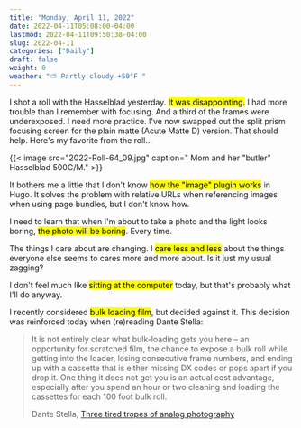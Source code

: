 ```yaml
---
title: "Monday, April 11, 2022"
date: 2022-04-11T05:08:00-04:00
lastmod: 2022-04-11T09:50:38-04:00
slug: 2022-04-11
categories: ["Daily"]
draft: false
weight: 0
weather: "⛅️ Partly cloudy +50°F "
---
```


I shot a roll with the Hasselblad yesterday. <mark>It was disappointing.</mark> I had more trouble than I remember with focusing. And a third of the frames were underexposed. I need more practice. I've now swapped out the split prism focusing screen for the plain matte (Acute Matte D) version. That should help. Here's my favorite from the roll...

{{< image src="2022-Roll-64_09.jpg" caption=" Mom and her \"butler\" Hasselblad 500C/M." >}}

It bothers me a little that I don't know <mark>how the "image" plugin works</mark> in Hugo. It solves the problem with relative URLs when referencing images when using page bundles, but I don't know how.

I need to learn that when I'm about to take a photo and the light looks boring, <mark>the photo will be boring</mark>. Every time.

The things I care about are changing. I <mark>care less and less</mark> about the things everyone else seems to cares more and more about. Is it just my usual zagging?

I don't feel much like <mark>sitting at the computer</mark> today, but that's probably what I'll do anyway.

I recently considered <mark>bulk loading film</mark>, but decided against it. This decision was reinforced today when (re)reading Dante Stella:

> It is not entirely clear what bulk-loading gets you here – an opportunity for scratched film, the chance to expose a bulk roll while getting into the loader, losing consecutive frame numbers, and ending up with a cassette that is either missing DX codes or pops apart if you drop it. One thing it does not get you is an actual cost advantage, especially after you spend an hour or two cleaning and loading the cassettes for each 100 foot bulk roll.
>
> Dante Stella, [Three tired tropes of analog photography](https://themachineplanet.wordpress.com/2021/03/25/three-tired-tropes-of-analog-photography/)

[//]: # "Exported with love from a post written in Org mode"
[//]: # "- https://github.com/kaushalmodi/ox-hugo"
